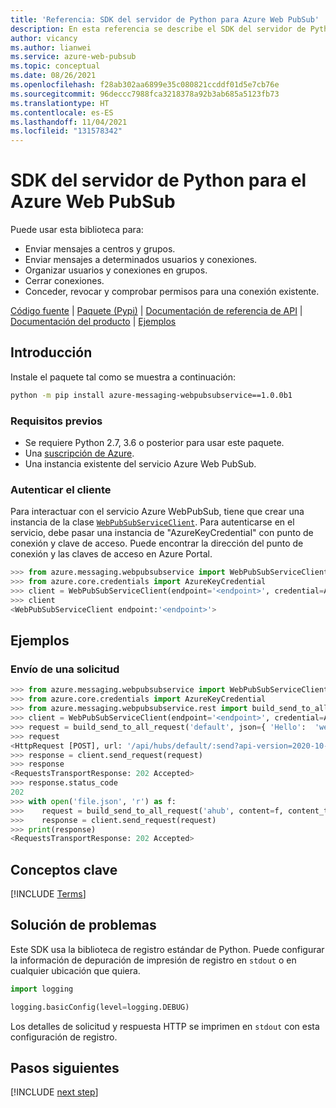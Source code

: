 ```yaml
---
title: 'Referencia: SDK del servidor de Python para Azure Web PubSub'
description: En esta referencia se describe el SDK del servidor de Python para el servicio Azure Web PubSub.
author: vicancy
ms.author: lianwei
ms.service: azure-web-pubsub
ms.topic: conceptual
ms.date: 08/26/2021
ms.openlocfilehash: f28ab302aa6899e35c080821ccddf01d5e7cb76e
ms.sourcegitcommit: 96deccc7988fca3218378a92b3ab685a5123fb73
ms.translationtype: HT
ms.contentlocale: es-ES
ms.lasthandoff: 11/04/2021
ms.locfileid: "131578342"
---
```

# <a name="python-server-sdk-for-azure-web-pubsub"></a>SDK del servidor de Python para el Azure Web PubSub

Puede usar esta biblioteca para:

- Enviar mensajes a centros y grupos. 
- Enviar mensajes a determinados usuarios y conexiones.
- Organizar usuarios y conexiones en grupos.
- Cerrar conexiones.
- Conceder, revocar y comprobar permisos para una conexión existente.

[Código fuente](https://github.com/Azure/azure-sdk-for-python/blob/master/sdk/webpubsub/azure-messaging-webpubsubservice) | [Paquete (Pypi)][package] | [Documentación de referencia de API](https://github.com/Azure/azure-sdk-for-python/blob/master/sdk/webpubsub/azure-messaging-webpubsubservice) | [Documentación del producto][webpubsubservice_docs] |
[Ejemplos][samples_ref]

## <a name="get-started"></a>Introducción

Instale el paquete tal como se muestra a continuación:

```bash
python -m pip install azure-messaging-webpubsubservice==1.0.0b1
```

### <a name="prerequisites"></a>Requisitos previos

- Se requiere Python 2.7, 3.6 o posterior para usar este paquete.
- Una [suscripción de Azure][azure_sub].
- Una instancia existente del servicio Azure Web PubSub.

### <a name="authenticate-the-client"></a>Autenticar el cliente

Para interactuar con el servicio Azure WebPubSub, tiene que crear una instancia de la clase [`WebPubSubServiceClient`][webpubsubservice_client_class]. Para autenticarse en el servicio, debe pasar una instancia de "AzureKeyCredential" con punto de conexión y clave de acceso. Puede encontrar la dirección del punto de conexión y las claves de acceso en Azure Portal.

```python
>>> from azure.messaging.webpubsubservice import WebPubSubServiceClient
>>> from azure.core.credentials import AzureKeyCredential
>>> client = WebPubSubServiceClient(endpoint='<endpoint>', credential=AzureKeyCredential('somesecret'))
>>> client
<WebPubSubServiceClient endpoint:'<endpoint>'>
```

## <a name="examples"></a>Ejemplos

### <a name="sending-a-request"></a>Envío de una solicitud

```python
>>> from azure.messaging.webpubsubservice import WebPubSubServiceClient
>>> from azure.core.credentials import AzureKeyCredential
>>> from azure.messaging.webpubsubservice.rest import build_send_to_all_request
>>> client = WebPubSubServiceClient(endpoint='<endpoint>', credential=AzureKeyCredential('somesecret'))
>>> request = build_send_to_all_request('default', json={ 'Hello':  'webpubsub!' })
>>> request
<HttpRequest [POST], url: '/api/hubs/default/:send?api-version=2020-10-01'>
>>> response = client.send_request(request)
>>> response
<RequestsTransportResponse: 202 Accepted>
>>> response.status_code 
202
>>> with open('file.json', 'r') as f:
>>>    request = build_send_to_all_request('ahub', content=f, content_type='application/json')
>>>    response = client.send_request(request)
>>> print(response)
<RequestsTransportResponse: 202 Accepted>
```

## <a name="key-concepts"></a>Conceptos clave

[!INCLUDE [Terms](includes/terms.md)]

## <a name="troubleshooting"></a>Solución de problemas

Este SDK usa la biblioteca de registro estándar de Python. Puede configurar la información de depuración de impresión de registro en `stdout` o en cualquier ubicación que quiera.

```python
import logging

logging.basicConfig(level=logging.DEBUG)
```

Los detalles de solicitud y respuesta HTTP se imprimen en `stdout` con esta configuración de registro.

[webpubsubservice_docs]: ./index.yml
[azure_cli]: /cli/azure
[azure_sub]: https://azure.microsoft.com/free/
[webpubsubservice_client_class]: https://github.com/Azure/azure-sdk-for-python/blob/master/sdk/webpubsub/azure-messaging-webpubsubservice/azure/messaging/webpubsubservice/__init__.py
[package]: https://pypi.org/project/azure-messaging-webpubsubservice/
[default_cred_ref]: https://aka.ms/azsdk-python-identity-default-cred-ref
[samples_ref]: https://github.com/Azure/azure-webpubsub/tree/main/samples/python

## <a name="next-steps"></a>Pasos siguientes

[!INCLUDE [next step](includes/include-next-step.md)]